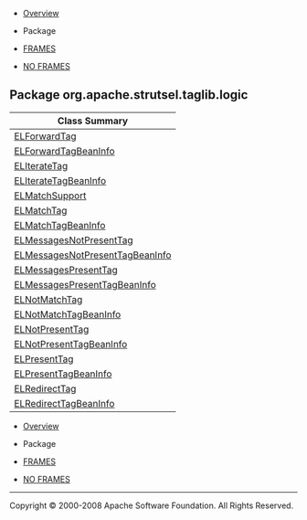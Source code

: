 -   [Overview](../../../../../overview-summary.html.md)
-   Package

-   [FRAMES](../../../../../index.html.md)
-   [NO FRAMES](package-summary.html.md)

Package org.apache.strutsel.taglib.logic
----------------------------------------

| Class Summary                                                           |
|-------------------------------------------------------------------------|
| [ELForwardTag](ELForwardTag.html.md)                                       |
| [ELForwardTagBeanInfo](ELForwardTagBeanInfo.html.md)                       |
| [ELIterateTag](ELIterateTag.html.md)                                       |
| [ELIterateTagBeanInfo](ELIterateTagBeanInfo.html.md)                       |
| [ELMatchSupport](ELMatchSupport.html.md)                                   |
| [ELMatchTag](ELMatchTag.html.md)                                           |
| [ELMatchTagBeanInfo](ELMatchTagBeanInfo.html.md)                           |
| [ELMessagesNotPresentTag](ELMessagesNotPresentTag.html.md)                 |
| [ELMessagesNotPresentTagBeanInfo](ELMessagesNotPresentTagBeanInfo.html.md) |
| [ELMessagesPresentTag](ELMessagesPresentTag.html.md)                       |
| [ELMessagesPresentTagBeanInfo](ELMessagesPresentTagBeanInfo.html.md)       |
| [ELNotMatchTag](ELNotMatchTag.html.md)                                     |
| [ELNotMatchTagBeanInfo](ELNotMatchTagBeanInfo.html.md)                     |
| [ELNotPresentTag](ELNotPresentTag.html.md)                                 |
| [ELNotPresentTagBeanInfo](ELNotPresentTagBeanInfo.html.md)                 |
| [ELPresentTag](ELPresentTag.html.md)                                       |
| [ELPresentTagBeanInfo](ELPresentTagBeanInfo.html.md)                       |
| [ELRedirectTag](ELRedirectTag.html.md)                                     |
| [ELRedirectTagBeanInfo](ELRedirectTagBeanInfo.html.md)                     |

-   [Overview](../../../../../overview-summary.html.md)
-   Package

-   [FRAMES](../../../../../index.html.md)
-   [NO FRAMES](package-summary.html.md)

------------------------------------------------------------------------

Copyright © 2000-2008 Apache Software Foundation. All Rights Reserved.
